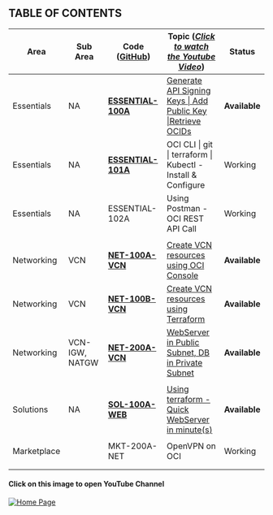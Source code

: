 ## TABLE OF CONTENTS

| Area        | Sub Area       | Code (<u>GitHub</u>)                 | Topic (*<u>Click to watch the Youtube Video</u>*)            | Status        |
| ----------- | -------------- | ------------------------------------ | ------------------------------------------------------------ | ------------- |
| Essentials  | NA             | [**ESSENTIAL-100A**](ESSENTIAL-100A) | [Generate API Signing Keys \| Add Public Key \|Retrieve OCIDs](https://youtu.be/59uyIrfd1IY) | **Available** |
| Essentials  | NA             | [**ESSENTIAL-101A**](ESSENTIAL-101A) | OCI CLI \| git \| terraform \| Kubectl - Install & Configure | Working       |
| Essentials  | NA             | ESSENTIAL-102A                       | Using Postman - OCI REST API Call                            | Working       |
|             |                |                                      |                                                              |               |
| Networking  | VCN            | [**NET-100A-VCN**](NET-100A-VCN)     | [Create VCN resources using OCI Console](https://youtu.be/byuz_xRhn9U) | **Available** |
| Networking  | VCN            | [**NET-100B-VCN**](NET-100B-VCN)     | [Create VCN resources using Terraform](https://youtu.be/TUvFwSRR1Hk) | **Available** |
| Networking  | VCN-IGW, NATGW | [**NET-200A-VCN**](NET-200A-VCN)     | [WebServer in Public Subnet, DB in Private Subnet](https://youtu.be/ZlWq7vqh2mE) | **Available** |
|             |                |                                      |                                                              |               |
| Solutions   | NA             | [**SOL-100A-WEB**](SOL-100A-WEB)     | [Using terraform - Quick WebServer in minute(s)](https://youtu.be/pqAZdW2ChjI) | **Available** |
|             |                |                                      |                                                              |               |
| Marketplace |                | MKT-200A-NET                         | OpenVPN on OCI                                               | Working       |
|             |                |                                      |                                                              |               |
|             |                |                                      |                                                              |               |



#### Click on this image to open YouTube Channel

[![Home Page](file:///Users/jaalam/Cloud%20Storage/Oracle_Content/Oracle_Officials/Cloud_ORACLE/Youtube_OCI_Projects/Latest/oci-minutes-demo/img/home.png?lastModify=1605739833)](https://www.youtube.com/channel/UCS5pANiji2QBLoUVNPsbDvQ/)